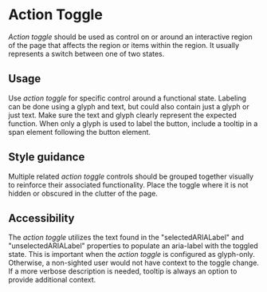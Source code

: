 # Action Toggle
*Action toggle* should be used as control on or around an interactive region of the page that affects the region or items within the region. It usually represents a switch between one of two states.

## Usage
Use *action toggle* for specific control around a functional state. Labeling can be done using a glyph and text, but could also contain just a glyph or just text. Make sure the text and glyph clearly represent the expected function. When only a glyph is used to label the button, include a tooltip in a span element following the button element.

## Style guidance
Multiple related *action toggle* controls should be grouped together visually to reinforce their associated functionality. Place the toggle where it is not hidden or obscured in the clutter of the page.

## Accessibility
The *action toggle* utilizes the text found in the "selectedARIALabel" and "unselectedARIALabel" properties to populate an aria-label with the toggled state. This is important when the *action toggle* is configured as glyph-only. Otherwise, a non-sighted user would not have context to the toggle change. If a more verbose description is needed, tooltip is always an option to provide additional context.